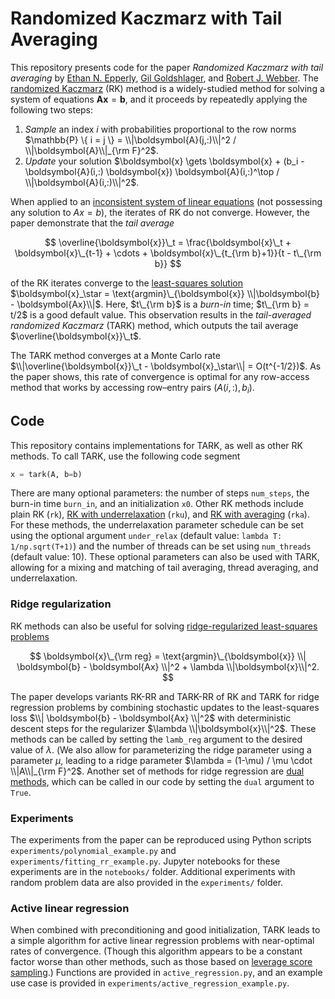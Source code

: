 # Randomized Kaczmarz with Tail Averaging

This repository presents code for the paper _Randomized Kaczmarz with tail averaging_ by [Ethan N. Epperly](https://www.ethanepperly.com), [Gil Goldshlager](https://ggoldshlager.com), and [Robert J. Webber](https://sites.google.com/ucsd.edu/rwebber/).
The [randomized Kaczmarz](https://www.math.ucdavis.edu/~strohmer/papers/2007/kaczmarz.pdf) (RK) method is a widely-studied method for solving a system of equations $\boldsymbol{Ax} = \boldsymbol{b}$, and it proceeds by repeatedly applying the following two steps:

1. _Sample_ an index $i$ with probabilities proportional to the row norms $\mathbb{P} \{ i = j \} = \\|\boldsymbol{A}(j,:)\\|^2 / \\|\boldsymbol{A}\\|_{\rm F}^2$.
2. _Update_ your solution $\boldsymbol{x} \gets \boldsymbol{x} + (b_i - \boldsymbol{A}(i,:) \boldsymbol{x}) \boldsymbol{A}(i,:)^\top / \\|\boldsymbol{A}(i,:)\\|^2$.

When applied to an [inconsistent system of linear equations](https://en.wikipedia.org/wiki/Consistent_and_inconsistent_equations#Linear_systems) (not possessing any solution to $Ax=b$), the iterates of RK do not converge. However, the paper demonstrate that the _tail average_

$$
\overline{\boldsymbol{x}}\_t = \frac{\boldsymbol{x}\_t + \boldsymbol{x}\_{t-1} + \cdots + \boldsymbol{x}\_{t_{\rm b}+1}}{t - t\_{\rm b}}
$$

of the RK iterates converge to the [least-squares solution](https://en.wikipedia.org/wiki/Linear_least_squares#Basic_formulation) $\boldsymbol{x}_\star = \text{argmin}\_{\boldsymbol{x}} \\|\boldsymbol{b} - \boldsymbol{Ax}\\|$.
Here, $t\_{\rm b}$ is a _burn-in_ time; $t\_{\rm b} = t/2$ is a good default value.
This observation results in the _tail-averaged randomized Kaczmarz_ (TARK) method, which outputs the tail average $\overline{\boldsymbol{x}}\_t$.

The TARK method converges at a Monte Carlo rate $\\|\overline{\boldsymbol{x}}\_t - \boldsymbol{x}_\star\\| = O(t^{-1/2})$.
As the paper shows, this rate of convergence is optimal for any row-access method that works by accessing row–entry pairs $(A(i,:),b_i)$.

## Code

This repository contains implementations for TARK, as well as other RK methods.
To call TARK, use the following code segment

```python
x = tark(A, b=b)
```

There are many optional parameters: the number of steps `num_steps`, the burn-in time `burn_in`, and an initialization `x0`.
Other RK methods include plain RK (`rk`), [RK with underrelaxation](https://link.springer.com/chapter/10.1007/978-3-642-28308-6_64) (`rku`), and [RK with averaging](https://arxiv.org/abs/2002.04126) (`rka`).
For these methods, the underrelaxation parameter schedule can be set using the optional argument `under_relax` (default value: `lambda T: 1/np.sqrt(T+1)`) and the number of threads can be set using `num_threads` (default value: 10).
These optional parameters can also be used with TARK, allowing for a mixing and matching of tail averaging, thread averaging, and underrelaxation.

### Ridge regularization

RK methods can also be useful for solving [ridge-regularized least-squares problems](https://en.wikipedia.org/wiki/Ridge_regression#Overview)

$$
\boldsymbol{x}\_{\rm reg} = \text{argmin}\_{\boldsymbol{x}} \\| \boldsymbol{b} - \boldsymbol{Ax} \\|^2 + \lambda \\|\boldsymbol{x}\\|^2.
$$

The paper develops variants RK-RR and TARK-RR of RK and TARK for ridge regression problems by combining stochastic updates to the least-squares loss $\\| \boldsymbol{b} - \boldsymbol{Ax} \\|^2$ with deterministic descent steps for the regularizer $\lambda \\|\boldsymbol{x}\\|^2$.
These methods can be called by setting the `lamb_reg` argument to the desired value of $\lambda$.
(We also allow for parameterizing the ridge parameter using a parameter $\mu$, leading to a ridge parameter $\lambda = (1-\mu) / \mu \cdot \\|A\\|_{\rm F}^2$.
Another set of methods for ridge regression are [dual methods](https://arxiv.org/abs/1507.05844), which can be called in our code by setting the `dual` argument to `True`.

### Experiments

The experiments from the paper can be reproduced using Python scripts `experiments/polynomial_example.py` and `experiments/fitting_rr_example.py`.
Jupyter notebooks for these experiments are in the `notebooks/` folder.
Additional experiments with random problem data are also provided in the `experiments/` folder.

### Active linear regression

When combined with preconditioning and good initialization, TARK leads to a simple algorithm for active linear regression problems with near-optimal rates of convergence. 
(Though this algorithm appears to be a constant factor worse than other methods, such as those based on [leverage score sampling](https://arxiv.org/abs/1104.5557v3).)
Functions are provided in `active_regression.py`, and an example use case is provided in `experiments/active_regression_example.py`.

